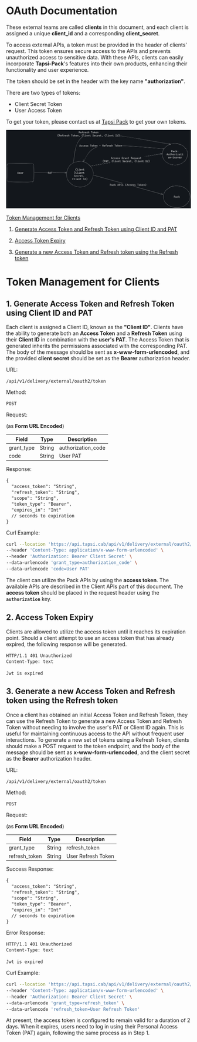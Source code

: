 # OAuth Documentation

These external teams are called **clients** in this document, and each client is assigned a unique **client_id** and a corresponding **client_secret**.

To access external APIs, a token must be provided in the header of clients' request. This token ensures secure access to
the APIs and prevents unauthorized access to sensitive data. With these APIs, clients can easily incorporate **Tapsi-Pack**'s features into their own products, enhancing their functionality and user experience.

The token should be set in the header with the key name **"authorization"**.

There are two types of tokens:

- Client Secret Token
- User Access Token

To get your token, please contact us at [Tapsi Pack](https://pack.tapsi.ir/landing) to get your own tokens.

![APIs flow](../images/pack-external-apis-flow.png)


[Token Management for Clients](#token-management-for-clients)

   1. [Generate Access Token and Refresh Token using Client ID and PAT](#1-generate-access-token-and-refresh-token-using-client-id-and-pat)

   2. [Access Token Expiry](#2-access-token-expiry)

   3. [Generate a new Access Token and Refresh token using the Refresh token](#3-generate-a-new-access-token-and-refresh-token-using-the-refresh-token)

# Token Management for Clients

## 1. Generate Access Token and Refresh Token using Client ID and PAT

Each client is assigned a Client ID, known as the **"Client ID"**. Clients have the ability to generate both an **Access
Token** and a **Refresh Token** using their **Client ID** in combination with the **user's PAT**. The Access Token that
is generated inherits the permissions associated with the corresponding PAT. The body of the message should be sent
as **x-www-form-urlencoded**, and the provided **client secret** should be set as the **Bearer** authorization header.

URL:

```
/api/v1/delivery/external/oauth2/token
```

Method:

```
POST
```

Request:

(as **Form URL Encoded**)

| Field      | Type   | Description          |
|------------|--------|----------------------|
| grant_type | String | authorization_code   |
| code       | String | User PAT             |

Response:

```json5
{
  "access_token": "String",
  "refresh_token": "String",
  "scope": "String",
  "token_type": "Bearer",
  "expires_in": "Int"
  // seconds to expiration
}
```

Curl Example:

```bash
curl --location 'https://api.tapsi.cab/api/v1/delivery/external/oauth2/token' \
--header 'Content-Type: application/x-www-form-urlencoded' \
--header 'Authorization: Bearer Client Secret' \
--data-urlencode 'grant_type=authorization_code' \
--data-urlencode 'code=User PAT'
```

The client can utilize the Pack APIs by using the **access token**. The available APIs are described in the Client APIs
part of this document. The **access token** should be placed in the request header using the **`authorization`** key.

## 2. Access Token Expiry

Clients are allowed to utilize the access token until it reaches its expiration point. Should a client attempt to use an
access token that has already expired, the following response will be generated.

```text
HTTP/1.1 401 Unauthorized
Content-Type: text

Jwt is expired
```

## 3. Generate a new Access Token and Refresh token using the Refresh token

Once a client has obtained an initial Access Token and Refresh Token, they can use the Refresh Token to generate a new
Access Token and Refresh Token without needing to involve the user's PAT or Client ID again. This is useful for
maintaining continuous access to the API without frequent user interactions. To generate a new set of tokens using a
Refresh Token, clients should make a POST request to the token endpoint, and the body of the message should be sent
as **x-www-form-urlencoded**, and the client secret as the **Bearer** authorization header.

URL:

```
/api/v1/delivery/external/oauth2/token
```

Method:

```
POST
```

Request:

(as **Form URL Encoded**)

| Field          | Type   | Description         |
|----------------|--------|---------------------|
| grant_type     | String | refresh_token       |
| refresh_token  | String | User Refresh Token  |

Success Response:

```json5
{
  "access_token": "String",
  "refresh_token": "String",
  "scope": "String",
  "token_type": "Bearer",
  "expires_in": "Int"
  // seconds to expiration
}
```

Error Response:

```text
HTTP/1.1 401 Unauthorized
Content-Type: text
 
Jwt is expired
```

Curl Example:

```bash
curl --location 'https://api.tapsi.cab/api/v1/delivery/external/oauth2/token' \
--header 'Content-Type: application/x-www-form-urlencoded' \
--header 'Authorization: Bearer Client Secret' \
--data-urlencode 'grant_type=refresh_token' \
--data-urlencode 'refresh_token=User Refresh Token'
```

At present, the access token is configured to remain valid for a duration of 2 days. When it expires, users need to log
in using their Personal Access Token (PAT) again, following the same process as in Step 1.
